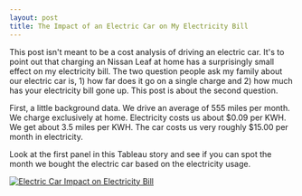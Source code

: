 ```yaml
---
layout: post
title: The Impact of an Electric Car on My Electricity Bill
---
```


This post isn't meant to be a cost analysis of driving an electric car.
It's to point out that charging an Nissan Leaf at home has a surprisingly small effect on my electricity bill.
The two question people ask my family about our electric car is, 1) how far does it go on a single charge and 2) how much has your electricity bill gone up.
This post is about the second question.

First, a little background data.
We drive an average of 555 miles per month.
We charge exclusively at home.
Electricity costs us about $0.09 per KWH.
We get about 3.5 miles per KWH.
The car costs us very roughly $15.00 per month in electricity.

Look at the first panel in this Tableau story and see if you can spot the month we bought the electric car based on the electricity usage.

<script type='text/javascript' src='https://public.tableau.com/javascripts/api/viz_v1.js'></script><div class='tableauPlaceholder' style='width: 1004px; height: 869px;'><noscript><a href='#'><img alt='Electric Car Impact on Electricity Bill ' src='https:&#47;&#47;public.tableau.com&#47;static&#47;images&#47;En&#47;Energy_18&#47;Story1&#47;1_rss.png' style='border: none' /></a></noscript><object class='tableauViz' width='1004' height='869' style='display:none;'><param name='host_url' value='https%3A%2F%2Fpublic.tableau.com%2F' /> <param name='site_root' value='' /><param name='name' value='Energy_18&#47;Story1' /><param name='tabs' value='no' /><param name='toolbar' value='yes' /><param name='static_image' value='https:&#47;&#47;public.tableau.com&#47;static&#47;images&#47;En&#47;Energy_18&#47;Story1&#47;1.png' /> <param name='animate_transition' value='yes' /><param name='display_static_image' value='yes' /><param name='display_spinner' value='yes' /><param name='display_overlay' value='yes' /><param name='display_count' value='yes' /><param name='showVizHome' value='no' /><param name='showTabs' value='y' /><param name='bootstrapWhenNotified' value='true' /></object></div>
